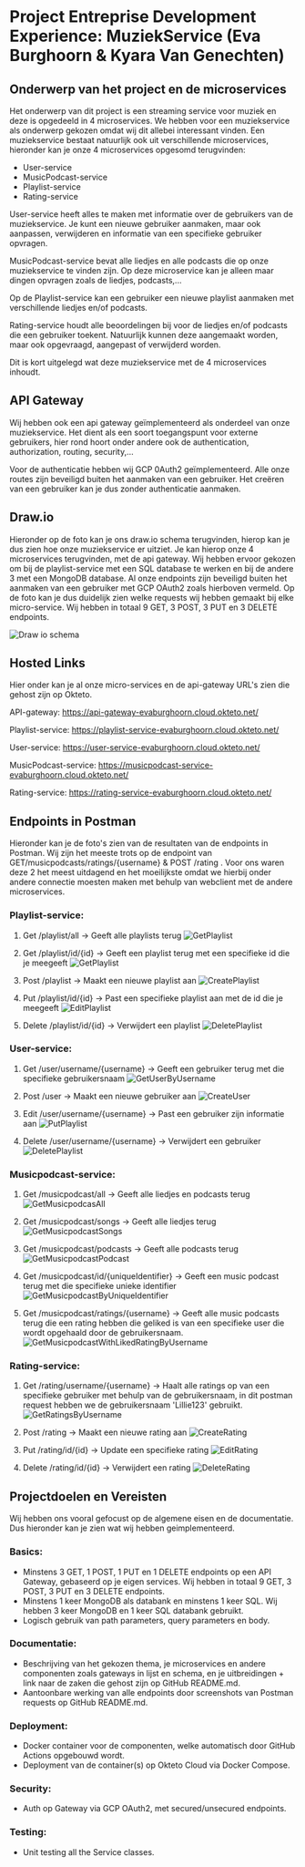 # Project Entreprise Development Experience: MuziekService (Eva Burghoorn & Kyara Van Genechten)
## Onderwerp van het project en de microservices
Het onderwerp van dit project is een streaming service voor muziek en deze is opgedeeld in 4 microservices. We hebben voor een muziekservice als onderwerp gekozen omdat wij dit allebei interessant vinden. Een muziekservice bestaat natuurlijk ook uit verschillende microservices, hieronder kan je onze 4 microservices opgesomd terugvinden: 

-	User-service 
-	MusicPodcast-service
-	Playlist-service
-	Rating-service
  
User-service heeft alles te maken met informatie over de gebruikers van de muziekservice. Je kunt een nieuwe gebruiker aanmaken, maar ook aanpassen, verwijderen en informatie van een specifieke gebruiker opvragen. 

MusicPodcast-service bevat alle liedjes en alle podcasts die op onze muziekservice te vinden zijn. Op deze microservice kan je alleen maar dingen opvragen zoals de liedjes, podcasts,...

Op de Playlist-service kan een gebruiker een nieuwe playlist aanmaken met verschillende liedjes en/of podcasts. 

Rating-service houdt alle beoordelingen bij voor de liedjes en/of podcasts die een gebruiker toekent. Natuurlijk kunnen deze aangemaakt worden, maar ook opgevraagd, aangepast of verwijderd worden.

Dit is kort uitgelegd wat deze muziekservice met de 4 microservices inhoudt.

## API Gateway
Wij hebben ook een api gateway geïmplementeerd als onderdeel van onze muziekservice. Het dient als een soort toegangspunt voor externe gebruikers, hier rond hoort onder andere ook de authentication, authorization, routing, security,...

Voor de authenticatie hebben wij GCP 0Auth2 geïmplementeerd. Alle onze routes zijn beveiligd buiten het aanmaken van een gebruiker. Het creëren van een gebruiker kan je dus zonder authenticatie aanmaken. 

## Draw.io
Hieronder op de foto kan je ons draw.io schema terugvinden, hierop kan je dus zien hoe onze muziekservice er uitziet. 
Je kan hierop onze 4 microservices terugvinden, met de api gateway. Wij hebben ervoor gekozen om bij de playlist-service met een SQL database te werken en bij de andere 3 met een MongoDB database. Al onze endpoints zijn beveiligd buiten het aanmaken van een gebruiker met GCP OAuth2 zoals hierboven vermeld. Op de foto kan je dus duidelijk zien welke requests wij hebben gemaakt bij elke micro-service. Wij hebben in totaal 9 GET, 3 POST, 3 PUT en 3 DELETE endpoints. 

![Draw io schema](Images/muziekservice.drawio.svg)

  
## Hosted Links
Hier onder kan je al onze micro-services en de api-gateway URL's zien die gehost zijn op Okteto.

API-gateway: https://api-gateway-evaburghoorn.cloud.okteto.net/

Playlist-service: https://playlist-service-evaburghoorn.cloud.okteto.net/

User-service: https://user-service-evaburghoorn.cloud.okteto.net/

MusicPodcast-service: https://musicpodcast-service-evaburghoorn.cloud.okteto.net/

Rating-service: https://rating-service-evaburghoorn.cloud.okteto.net/
  

## Endpoints in Postman
Hieronder kan je de foto's zien van de resultaten van de endpoints in Postman. Wij zijn het meeste trots op de endpoint van GET/musicpodcasts/ratings/{username} & POST /rating . Voor ons waren deze 2 het meest uitdagend en het moeilijkste omdat we hierbij onder andere connectie moesten maken met behulp van webclient met de andere microservices.

### Playlist-service: 
1. Get /playlist/all -> Geeft alle playlists terug
![GetPlaylist](Images/EndpointGetAllPlaylist.png)

2. Get /playlist/id/{id} -> Geeft een playlist terug met een specifieke id die je meegeeft
![GetPlaylist](Images/EndpointGetPlaylistById.png)

3. Post /playlist -> Maakt een nieuwe playlist aan 
![CreatePlaylist](Images/EndpointCreatePlaylist.png)

4. Put /playlist/id/{id} -> Past een specifieke playlist aan met de id die je meegeeft
![EditPlaylist](Images/EndpointPutPlaylistById.png)

5. Delete /playlist/id/{id} -> Verwijdert een playlist
![DeletePlaylist](Images/EndpointDeletePlaylistById.png)

### User-service: 
1. Get /user/username/{username} -> Geeft een gebruiker terug met die specifieke gebruikersnaam
![GetUserByUsername](Images/EndpointGetUserByUsername.png)

2. Post /user -> Maakt een nieuwe gebruiker aan 
![CreateUser](Images/EndpointPostUser.png)

3. Edit /user/username/{username} -> Past een gebruiker zijn informatie aan
![PutPlaylist](Images/EndpointPutUser.png)

4. Delete /user/username/{username} -> Verwijdert een gebruiker
![DeletePlaylist](Images/EndpointDeleteUserByUsername.png)

### Musicpodcast-service: 
1. Get /musicpodcast/all -> Geeft alle liedjes en podcasts terug
![GetMusicpodcasAll](Images/EndpointGetAllMusicPodcasts.png)

2. Get /musicpodcast/songs -> Geeft alle liedjes terug
![GetMusicpodcastSongs](Images/EndpointGetAllSongs.png)

3. Get /musicpodcast/podcasts -> Geeft alle podcasts terug
![GetMusicpodcastPodcast](Images/EndpointGetAllPodcasts.png)

4. Get /musicpodcast/id/{uniqueIdentifier} -> Geeft een music podcast terug met die specifieke unieke identifier
![GetMusicpodcastByUniqueIdentifier](Images/EndpointGetAllPodcasts.png)

5. Get /musicpodcast/ratings/{username} -> Geeft alle music podcasts terug die een rating hebben die geliked is van een specifieke user die wordt opgehaald door de gebruikersnaam.
![GetMusicpodcastWithLikedRatingByUsername](Images/EndpointGetAllMuiscPocastLikedRatingByUsername.png)

### Rating-service: 
1. Get /rating/username/{username} -> Haalt alle ratings op van een specifieke gebruiker met behulp van de gebruikersnaam, in dit postman request hebben we de gebruikersnaam 'Lillie123' gebruikt.
![GetRatingsByUsername](Images/EndpointGetRatingsByUsername.png)

2. Post /rating -> Maakt een nieuwe rating aan
![CreateRating](Images/EndpointCreateRating.png)

3. Put /rating/id/{id} -> Update een specifieke rating
![EditRating](Images/EndpointUpdateRating.png)

4. Delete /rating/id/{id} -> Verwijdert een rating
![DeleteRating](Images/EndpointDeleteRatingById.png)

## Projectdoelen en Vereisten
Wij hebben ons vooral gefocust op de algemene eisen en de documentatie. Dus hieronder kan je zien wat wij hebben geimplementeerd. 

### Basics:
- Minstens 3 GET, 1 POST, 1 PUT en 1 DELETE endpoints op een API Gateway, gebaseerd op je eigen services. Wij hebben in totaal 9 GET, 3 POST, 3 PUT en 3 DELETE endpoints.
- Minstens 1 keer MongoDB als databank en minstens 1 keer SQL. Wij hebben 3 keer MongoDB en 1 keer SQL databank gebruikt.
- Logisch gebruik van path parameters, query parameters en body.

### Documentatie:
- Beschrijving van het gekozen thema, je microservices en andere componenten zoals gateways in lijst en schema, en je uitbreidingen + link naar de zaken die gehost zijn op GitHub README.md.
- Aantoonbare werking van alle endpoints door screenshots van Postman requests op GitHub README.md.

### Deployment:
- Docker container voor de componenten, welke automatisch door GitHub Actions opgebouwd wordt.
- Deployment van de container(s) op Okteto Cloud via Docker Compose.

### Security:
- Auth op Gateway via GCP OAuth2, met secured/unsecured endpoints.

### Testing:
- Unit testing all the Service classes.
